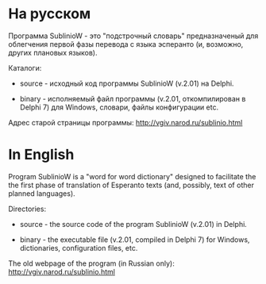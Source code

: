 # На русском

Программа SublinioW - это "подстрочный словарь" предназначеный для облегчения первой фазы перевода с языка эсперанто (и, возможно, других плановых языков).

Каталоги:

* source - исходный код программы SublinioW (v.2.01) на Delphi.

* binary - исполняемый файл программы (v.2.01, откомпилирован в Delphi 7) для Windows, словари, файлы конфигурации etc.

Адрес старой страницы программы: http://vgiv.narod.ru/sublinio.html

# In English

Program SublinioW is a "word for word dictionary" designed to facilitate the the first phase of translation of Esperanto texts (and, possibly, text of other planned languages).

Directories:

* source - the source code of the program SublinioW (v.2.01) in Delphi.

* binary - the executable file (v.2.01, compiled in Delphi 7) for Windows, dictionaries, configuration files, etc.

The old webpage of the program (in Russian only): http://vgiv.narod.ru/sublinio.html
